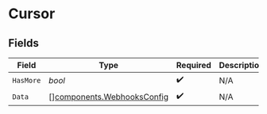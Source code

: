 # Cursor


## Fields

| Field                                                                    | Type                                                                     | Required                                                                 | Description                                                              | Example                                                                  |
| ------------------------------------------------------------------------ | ------------------------------------------------------------------------ | ------------------------------------------------------------------------ | ------------------------------------------------------------------------ | ------------------------------------------------------------------------ |
| `HasMore`                                                                | *bool*                                                                   | :heavy_check_mark:                                                       | N/A                                                                      | false                                                                    |
| `Data`                                                                   | [][components.WebhooksConfig](../../models/components/webhooksconfig.md) | :heavy_check_mark:                                                       | N/A                                                                      |                                                                          |